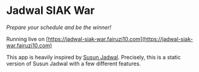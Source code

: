 # Jadwal SIAK War
*Prepare your schedule and be the winner!*

Running live on [https://jadwal-siak-war.fairuzi10.com](https://jadwal-siak-war.fairuzi10.com)

This app is heavily inspired by [Susun Jadwal](https://github.com/RistekCSUI/susunjadwal). Precisely, this is
a static version of Susun Jadwal with a few different features.
